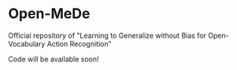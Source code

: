 # Open-MeDe
Official repository of  "Learning to Generalize without Bias for Open-Vocabulary Action Recognition" 

Code will be available soon!
